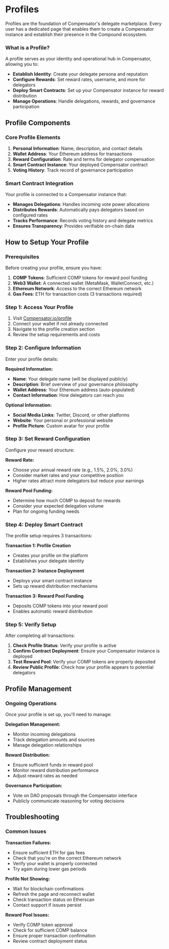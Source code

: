 # Profiles

Profiles are the foundation of Compensator's delegate marketplace. Every user has a dedicated page that enables them to create a Compensator instance and establish their presence in the Compound ecosystem.

### What is a Profile?

A profile serves as your identity and operational hub in Compensator, allowing you to:
- **Establish Identity**: Create your delegate persona and reputation
- **Configure Rewards**: Set reward rates, username, and more for delegators
- **Deploy Smart Contracts**: Set up your Compensator instance for reward distribution
- **Manage Operations**: Handle delegations, rewards, and governance participation

<!-- ![Profile Overview](/img/profile-overview.png)
<p style={{ textAlign: 'center', opacity: 0.7, marginTop: '-6px' }}>
  <em>How profiles work in the Compensator ecosystem</em>
</p> -->

## Profile Components

### Core Profile Elements

1. **Personal Information**: Name, description, and contact details
2. **Wallet Address**: Your Ethereum address for transactions
3. **Reward Configuration**: Rate and terms for delegator compensation
4. **Smart Contract Instance**: Your deployed Compensator contract
5. **Voting History**: Track record of governance participation

<!-- ![Profile Components](/img/profile-components.png)
<p style={{ textAlign: 'center', opacity: 0.7, marginTop: '-6px' }}>
  <em>Key components of a Compensator profile</em>
</p> -->

### Smart Contract Integration

Your profile is connected to a Compensator instance that:
- **Manages Delegations**: Handles incoming vote power allocations
- **Distributes Rewards**: Automatically pays delegators based on configured rates
- **Tracks Performance**: Records voting history and delegate metrics
- **Ensures Transparency**: Provides verifiable on-chain data

<!-- ![Smart Contract Integration](/img/smart-contract-integration.png)
<p style={{ textAlign: 'center', opacity: 0.7, marginTop: '-6px' }}>
  <em>How your profile connects to smart contract functionality</em>
</p> -->

## How to Setup Your Profile

### Prerequisites

Before creating your profile, ensure you have:

1. **COMP Tokens**: Sufficient COMP tokens for reward pool funding
2. **Web3 Wallet**: A connected wallet (MetaMask, WalletConnect, etc.)
3. **Ethereum Network**: Access to the correct Ethereum network
4. **Gas Fees**: ETH for transaction costs (3 transactions required)

<!-- ![Profile Prerequisites](/img/profile-prerequisites.png)
<p style={{ textAlign: 'center', opacity: 0.7, marginTop: '-6px' }}>
  <em>Requirements before setting up your profile</em>
</p> -->

### Step 1: Access Your Profile

1. Visit [Compensator.io/profile](https://compensator.io/profile)
2. Connect your wallet if not already connected
3. Navigate to the profile creation section
4. Review the setup requirements and costs

<!-- ![Profile Access](/img/profile-access.png)
<p style={{ textAlign: 'center', opacity: 0.7, marginTop: '-6px' }}>
  <em>Accessing your profile setup page</em>
</p> -->

### Step 2: Configure Information

Enter your profile details:

**Required Information:**
- **Name**: Your delegate name (will be displayed publicly)
- **Description**: Brief overview of your governance philosophy
- **Wallet Address**: Your Ethereum address (auto-populated)
- **Contact Information**: How delegators can reach you

**Optional Information:**
- **Social Media Links**: Twitter, Discord, or other platforms
- **Website**: Your personal or professional website
- **Profile Picture**: Custom avatar for your profile

<!-- ![Basic Information Setup](/img/basic-information-setup.png)
<p style={{ textAlign: 'center', opacity: 0.7, marginTop: '-6px' }}>
  <em>Configuring your basic profile information</em>
</p> -->

### Step 3: Set Reward Configuration

Configure your reward structure:

**Reward Rate:**
- Choose your annual reward rate (e.g., 1.5%, 2.0%, 3.0%)
- Consider market rates and your competitive position
- Higher rates attract more delegators but reduce your earnings

**Reward Pool Funding:**
- Determine how much COMP to deposit for rewards
- Consider your expected delegation volume
- Plan for ongoing funding needs

<!-- ![Reward Configuration](/img/reward-configuration.png)
<p style={{ textAlign: 'center', opacity: 0.7, marginTop: '-6px' }}>
  <em>Setting up your reward rate and funding pool</em>
</p> -->

### Step 4: Deploy Smart Contract

The profile setup requires 3 transactions:

**Transaction 1: Profile Creation**
- Creates your profile on the platform
- Establishes your delegate identity

**Transaction 2: Instance Deployment**
- Deploys your smart contract instance
- Sets up reward distribution mechanisms

**Transaction 3: Reward Pool Funding**
- Deposits COMP tokens into your reward pool
- Enables automatic reward distribution

<!-- ![Smart Contract Deployment](/img/smart-contract-deployment.png)
<p style={{ textAlign: 'center', opacity: 0.7, marginTop: '-6px' }}>
  <em>Three-step smart contract deployment process</em>
</p> -->

### Step 5: Verify Setup

After completing all transactions:

1. **Check Profile Status**: Verify your profile is active
2. **Confirm Contract Deployment**: Ensure your Compensator instance is deployed
3. **Test Reward Pool**: Verify your COMP tokens are properly deposited
4. **Review Public Profile**: Check how your profile appears to potential delegators

<!-- ![Profile Verification](/img/profile-verification.png)
<p style={{ textAlign: 'center', opacity: 0.7, marginTop: '-6px' }}>
  <em>Verifying your profile setup is complete</em>
</p> -->

## Profile Management

### Ongoing Operations

Once your profile is set up, you'll need to manage:

**Delegation Management:**
- Monitor incoming delegations
- Track delegation amounts and sources
- Manage delegation relationships

**Reward Distribution:**
- Ensure sufficient funds in reward pool
- Monitor reward distribution performance
- Adjust reward rates as needed

**Governance Participation:**
- Vote on DAO proposals through the Compensator interface
- Publicly communicate reasoning for voting decisions

<!-- ![Profile Management](/img/profile-management.png)
<p style={{ textAlign: 'center', opacity: 0.7, marginTop: '-6px' }}>
  <em>Ongoing profile management and operations</em>
</p> -->

## Troubleshooting

### Common Issues

**Transaction Failures:**
- Ensure sufficient ETH for gas fees
- Check that you're on the correct Ethereum network
- Verify your wallet is properly connected
- Try again during lower gas periods

**Profile Not Showing:**
- Wait for blockchain confirmations
- Refresh the page and reconnect wallet
- Check transaction status on Etherscan
- Contact support if issues persist

**Reward Pool Issues:**
- Verify COMP token approval
- Check for sufficient COMP balance
- Ensure proper transaction confirmation
- Review contract deployment status
